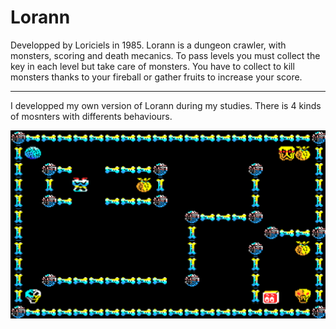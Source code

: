# Lorann

Developped by Loriciels in 1985. Lorann is a dungeon crawler, with monsters, scoring and death mecanics.
To pass levels you must collect the key in each level but take care of monsters.
You have to collect to kill monsters thanks to your fireball or gather fruits to increase your score.

-------------------------------

I developped my own version of Lorann during my studies. 
There is 4 kinds of mosnters with differents behaviours.
<p align="center">
<img src="https://github.com/RoseauFragile/Lorann/blob/master/Lorann.png" />
 </p>
